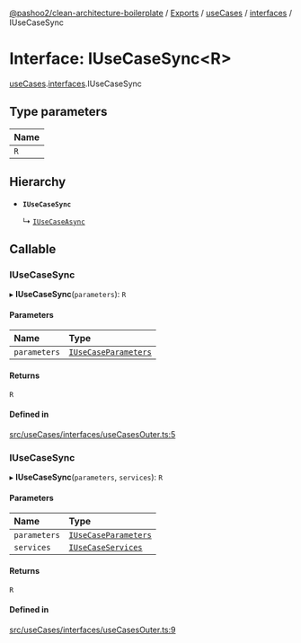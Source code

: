 [@pashoo2/clean-architecture-boilerplate](../README.md) / [Exports](../modules.md) / [useCases](../modules/usecases.md) / [interfaces](../modules/usecases.interfaces.md) / IUseCaseSync

# Interface: IUseCaseSync<R\>

[useCases](../modules/usecases.md).[interfaces](../modules/usecases.interfaces.md).IUseCaseSync

## Type parameters

| Name |
| :------ |
| `R` |

## Hierarchy

- **`IUseCaseSync`**

  ↳ [`IUseCaseAsync`](usecases.interfaces.iusecaseasync.md)

## Callable

### IUseCaseSync

▸ **IUseCaseSync**(`parameters`): `R`

#### Parameters

| Name | Type |
| :------ | :------ |
| `parameters` | [`IUseCaseParameters`](usecases.interfaces.iusecaseparameters.md) |

#### Returns

`R`

#### Defined in

[src/useCases/interfaces/useCasesOuter.ts:5](https://github.com/pashoo2/clean-architecture-boilerplate/blob/e54a93c/src/useCases/interfaces/useCasesOuter.ts#L5)

### IUseCaseSync

▸ **IUseCaseSync**(`parameters`, `services`): `R`

#### Parameters

| Name | Type |
| :------ | :------ |
| `parameters` | [`IUseCaseParameters`](usecases.interfaces.iusecaseparameters.md) |
| `services` | [`IUseCaseServices`](usecases.interfaces.iusecaseservices.md) |

#### Returns

`R`

#### Defined in

[src/useCases/interfaces/useCasesOuter.ts:9](https://github.com/pashoo2/clean-architecture-boilerplate/blob/e54a93c/src/useCases/interfaces/useCasesOuter.ts#L9)
